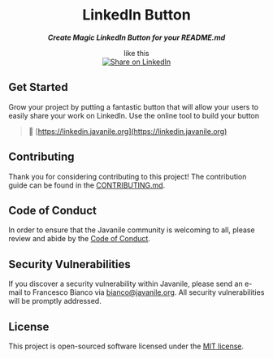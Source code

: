 <div align="center">

# LinkedIn Button

***Create Magic LinkedIn Button for your README.md***  
  
like this  
[![Share on LinkedIn](https://img.shields.io/badge/-share%20on%20linkedin-blue?logo=linkedin&style=for-the-badge)](https://www.linkedin.com/feed/?shareActive=true&text=This%20%22Magic%20Button%22%20share%20stuff%20on%20LinkedIn%20from%20MARKDOWN%0A%0Ahttps%3A%2F%2Flinkedin.javanile.org%2F%0Ahttps%3A%2F%2Fgithub.com%2Fjavanile%2Flinkedin-button%0A%0A%23DEVCommunity%20%23Markdown%20%23LinkedInButton%20%23Socialware)

</div>

## Get Started

Grow your project by putting a fantastic button that will allow your users to easily share your work on LinkedIn. Use the online tool to build your button

> 🔗 [https://linkedin.javanile.org](https://linkedin.javanile.org)

## Contributing

Thank you for considering contributing to this project! The contribution guide can be found in the [CONTRIBUTING.md](CONTRIBUTING.md).

## Code of Conduct

In order to ensure that the Javanile community is welcoming to all, please review and abide by the [Code of Conduct](CONTRIBUTING.md#code-of-conduct).

## Security Vulnerabilities

If you discover a security vulnerability within Javanile, please send an e-mail to Francesco Bianco via [bianco@javanile.org](mailto:bianco@javanile.org). All security vulnerabilities will be promptly addressed.

## License

This project is open-sourced software licensed under the [MIT license](LICENSE).
